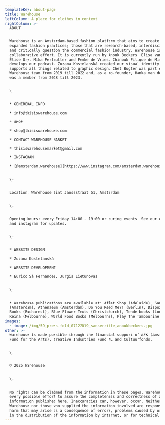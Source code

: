 ```yaml
---
templateKey: about-page
title: Warehouse
leftColumn: A place for clothes in context
rightColumn: >-
  ABOUT


  Warehouse is an Amsterdam-based fashion platform that aims to create space for
  expanded fashion practices; those that are research-based, interdisciplinary
  and critically question the commercial fashion industry. Warehouse is a
  collaborative effort. It is currently run by Anouk Beckers, Elisa van Joolen,
  Élise Ory, Mika Perlmutter and Femke de Vries. Chinouk Filique de Miranda
  develops our podcast. Zuzana Kostelanská created our visual identity and
  supports all things related to graphic design. Chet Bugter was part of the
  Warehouse team from 2019 till 2022 and, as a co-founder, Hanka van der Voet
  was a member from 2018 till 2023.


  \-


  * GENERERAL INFO

  * info@thisiswarehouse.com

  * SHOP

  * shop@thisiswarehouse.com

  * CONTACT WAREHOUSE MARKET

  * thisiswarehousemarket@gmail.com

  * INSTAGRAM

  * [@amsterdam.warehouse](https://www.instagram.com/amsterdam.warehouse)


  \-


  Location: Warehouse Sint Janssstraat 51, Amsterdam


  \-


  Opening hours: every Friday 14:00 - 19:00 or during events. See our event page
  and instagram for updates.


  \-


  * WEBSITE DESIGN

  * Zuzana Kostelanská

  * WEBSITE DEVELOPMENT 

  * Eurico Sá Fernandes, Jurgis Lietunovas


  \-


  * Warehouse publications are available at: Aflat Shop (Adelaide), San Serriffe
  (Amsterdam), Athenaeum (Amsterdam), Do You Read Me?! (Berlin), Dispozitiv
  Books (Bucharest), Blue Flower Texts (Christchurch), Tenderbooks (London),
  Reina (Melbourne), World Food Books (Melbourne), Play The Tambourine (online).
images:
  - image: /img/59_press-fold_07122019_sanserriffe_anoukbeckers.jpg
other: >-
  Warehouse is made possible through the financial support of AFK (Amsterdam
  Fund for the Arts), Creative Industries Fund NL and Cultuurfonds.


  \-


  © 2025 Warehouse


  \-


  No rights can be claimed from the information in these pages. Warehouse makes
  every possible effort to assure the completeness and correctness of all
  information published here. Inaccuracies can, however, occur. Neither
  Warehouse nor those who supplied the information involved are responsible for
  harm that may arise as a consequence of errors, problems caused by or inherent
  in the distribution of the information by internet, or for technical failures.
---
```



